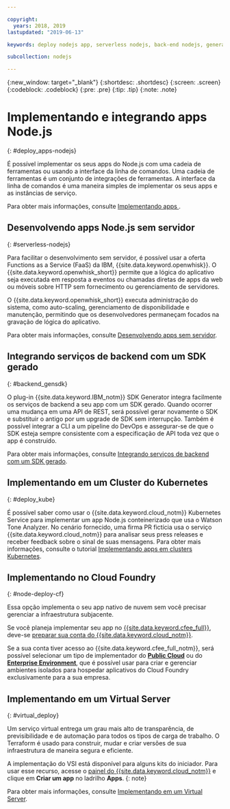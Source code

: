 ```yaml
---

copyright:
  years: 2018, 2019
lastupdated: "2019-06-13"

keywords: deploy nodejs app, serverless nodejs, back-end nodejs, generated sdk nodejs, cloud foundry deploy nodejs, kubernetes deploy nodejs, virtual nodejs

subcollection: nodejs

---
```


{:new_window: target="_blank"}
{:shortdesc: .shortdesc}
{:screen: .screen}
{:codeblock: .codeblock}
{:pre: .pre}
{:tip: .tip}
{:note: .note}

# Implementando e integrando apps Node.js
{: #deploy_apps-nodejs}

É possível implementar os seus apps do Node.js com uma cadeia de ferramentas ou usando a interface da linha de comandos. Uma cadeia de ferramentas é um conjunto de integrações de ferramentas. A interface da linha de comandos é uma maneira simples de implementar os seus apps e as instâncias de serviço.

Para obter mais informações, consulte  [ Implementando apps ](/docs/apps?topic=creating-apps-deploying-apps).

## Desenvolvendo apps Node.js sem servidor
{: #serverless-nodejs}

Para facilitar o desenvolvimento sem servidor, é possível usar a oferta Functions as a Service (FaaS) da IBM, {{site.data.keyword.openwhisk}}. O {{site.data.keyword.openwhisk_short}} permite que a lógica do aplicativo seja executada em resposta a eventos ou chamadas diretas de apps da web ou móveis sobre HTTP sem fornecimento ou gerenciamento de servidores.

O {{site.data.keyword.openwhisk_short}} executa administração do sistema, como auto-scaling, gerenciamento de disponibilidade e manutenção, permitindo que os desenvolvedores permaneçam focados na gravação de lógica do aplicativo.

Para obter mais informações, consulte [Desenvolvendo apps sem servidor](/docs/apps/deploying?topic=creating-apps-serverless).

## Integrando serviços de backend com um SDK gerado
{: #backend_gensdk}

O plug-in {{site.data.keyword.IBM_notm}} SDK Generator integra facilmente os serviços de backend a seu app com um SDK gerado. Quando ocorrer uma mudança em uma API de REST, será possível gerar novamente o SDK e substituir o antigo por um upgrade de SDK sem interrupção. Também é possível integrar a CLI a um pipeline do DevOps e assegurar-se de que o SDK esteja
sempre consistente com a especificação de API toda vez que o app é construído.

Para obter mais informações, consulte [Integrando serviços de backend com um SDK gerado](/docs/swift/backend?topic=swift-sdkgen-cli).

## Implementando em um Cluster do Kubernetes
{: #deploy_kube}

É possível saber como usar o {{site.data.keyword.cloud_notm}} Kubernetes Service para implementar um app Node.js conteinerizado que usa o Watson Tone Analyzer. No cenário fornecido, uma firma PR fictícia usa o serviço {{site.data.keyword.cloud_notm}} para analisar seus press releases e receber feedback sobre o sinal de suas mensagens. Para obter mais informações, consulte o tutorial [Implementando apps em clusters Kubernetes](/docs/containers?topic=containers-cs_apps_tutorial).

## Implementando no Cloud Foundry
{: #node-deploy-cf}

Essa opção implementa o seu app nativo de nuvem sem você precisar gerenciar a infraestrutura subjacente.

Se você planeja implementar seu app no [{{site.data.keyword.cfee_full}}](/docs/cloud-foundry?topic=cloud-foundry-about), deve-se [preparar sua conta do {{site.data.keyword.cloud_notm}}](/docs/cloud-foundry?topic=cloud-foundry-prepare).

Se a sua conta tiver acesso ao {{site.data.keyword.cfee_full_notm}}, será possível selecionar um tipo de implementador do **[Public Cloud](/docs/cloud-foundry-public?topic=cloud-foundry-public-about-cf)** ou do **[Enterprise Environment](/docs/cloud-foundry-public?topic=cloud-foundry-public-cfee)**, que é possível usar para criar e gerenciar ambientes isolados para hospedar aplicativos do Cloud Foundry exclusivamente para a sua empresa.

## Implementando em um Virtual Server
{: #virtual_deploy}

Um serviço virtual entrega um grau mais alto de transparência, de previsibilidade e de automação para todos os tipos de carga de trabalho. O Terraform é usado para construir, mudar e criar versões de sua infraestrutura de maneira segura e eficiente.

  A implementação do VSI está disponível para alguns kits do iniciador. Para usar esse recurso, acesse o [painel do {{site.data.keyword.cloud_notm}}](https://{DomainName}) e clique em **Criar um app** no ladrilho **Apps**.
  {: note} 

Para obter mais informações, consulte [Implementando em um Virtual Server](/docs/vsi?topic=virtual-servers-deploying-to-a-virtual-server).
